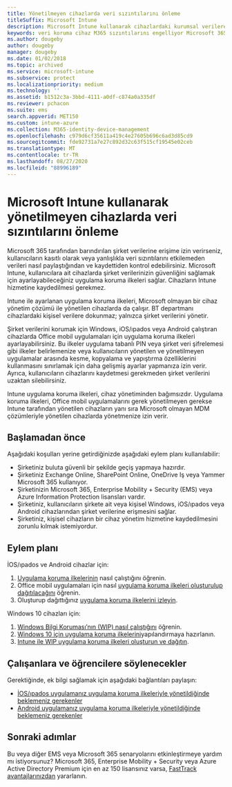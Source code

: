 ```yaml
---
title: Yönetilmeyen cihazlarda veri sızıntılarını önleme
titleSuffix: Microsoft Intune
description: Microsoft Intune kullanarak cihazlardaki kurumsal verilere erişim izni verin ve verileri sızıntılara karşı koruyun.
keywords: veri koruma cihaz M365 sızıntılarını engelliyor Microsoft 365
ms.author: dougeby
author: dougeby
manager: dougeby
ms.date: 01/02/2018
ms.topic: archived
ms.service: microsoft-intune
ms.subservice: protect
ms.localizationpriority: medium
ms.technology: ''
ms.assetid: b1512c3a-3bbd-4111-a0df-c874a0a335df
ms.reviewer: pchacon
ms.suite: ems
search.appverid: MET150
ms.custom: intune-azure
ms.collection: M365-identity-device-management
ms.openlocfilehash: c979d6cf35611a419c4e27605b696c6ad3d85cd9
ms.sourcegitcommit: fde92731a7e27c892d32c63f515cf19545e02ceb
ms.translationtype: MT
ms.contentlocale: tr-TR
ms.lasthandoff: 08/27/2020
ms.locfileid: "88996189"
---
```

# <a name="prevent-data-leaks-on-non-managed-devices-using-microsoft-intune"></a>Microsoft Intune kullanarak yönetilmeyen cihazlarda veri sızıntılarını önleme

Microsoft 365 tarafından barındırılan şirket verilerine erişime izin verirseniz, kullanıcıların kasıtlı olarak veya yanlışlıkla veri sızıntılarını etkilemeden verileri nasıl paylaştığından ve kaydettiden kontrol edebilirsiniz. Microsoft Intune, kullanıcılara ait cihazlarda şirket verilerinizin güvenliğini sağlamak için ayarlayabileceğiniz uygulama koruma ilkeleri sağlar. Cihazların Intune hizmetine kaydedilmesi gerekmez. 

Intune ile ayarlanan uygulama koruma ilkeleri, Microsoft olmayan bir cihaz yönetim çözümü ile yönetilen cihazlarda da çalışır. BT departmanı cihazlardaki kişisel verilere dokunmaz; yalnızca şirket verilerini yönetir. 

Şirket verilerini korumak için Windows, iOS/ıpados veya Android çalıştıran cihazlarda Office mobil uygulamaları için uygulama koruma ilkeleri ayarlayabilirsiniz. Bu ilkeler uygulama tabanlı PIN veya şirket veri şifrelemesi gibi ilkeler belirlemenize veya kullanıcıların yönetilen ve yönetilmeyen uygulamalar arasında kesme, kopyalama ve yapıştırma özelliklerini kullanmasını sınırlamak için daha gelişmiş ayarlar yapmanıza izin verir. Ayrıca, kullanıcıların cihazlarını kaydetmesi gerekmeden şirket verilerini uzaktan silebilirsiniz.

Intune uygulama koruma ilkeleri, cihaz yönetiminden bağımsızdır. Uygulama koruma ilkeleri, Office mobil uygulamalarını gerek yönetilmeyen gerekse Intune tarafından yönetilen cihazların yanı sıra Microsoft olmayan MDM çözümleriyle yönetilen cihazlarda yönetmenize izin verir.

## <a name="before-you-begin"></a>Başlamadan önce

Aşağıdaki koşulları yerine getirdiğinizde aşağıdaki eylem planı kullanılabilir:

* Şirketiniz buluta güvenli bir şekilde geçiş yapmaya hazırdır.
* Şirketiniz Exchange Online, SharePoint Online, OneDrive Iş veya Yammer Microsoft 365 kullanıyor.
* Şirketinizin Microsoft 365, Enterprise Mobility + Security (EMS) veya Azure Information Protection lisansları vardır.
* Şirketiniz, kullanıcıların şirkete ait veya kişisel Windows, iOS/ıpados veya Android cihazlarından şirket verilerine erişmesini sağlar.
* Şirketiniz, kişisel cihazların bir cihaz yönetim hizmetine kaydedilmesini zorunlu kılmak istemiyordur.

## <a name="action-plan"></a>Eylem planı

İOS/ıpados ve Android cihazlar için:

1. [Uygulama koruma ilkelerinin](../apps/app-protection-policy.md) nasıl çalıştığını öğrenin.
2. Office mobil uygulamaları için nasıl [uygulama koruma ilkeleri oluşturulup dağıtılacağını](../apps/app-protection-policies.md) öğrenin.
3. Oluşturup dağıttığınız [uygulama koruma ilkelerini izleyin](../apps/app-protection-policies-monitor.md).

Windows 10 cihazları için:

1. [Windows Bilgi Koruması’nın (WIP) nasıl çalıştığını](/windows/threat-protection/windows-information-protection/protect-enterprise-data-using-wip) öğrenin.
2. [Windows 10 için uygulama koruma ilkelerini](../apps/app-protection-policies-configure-windows-10.md)yapılandırmaya hazırlanın.
3. [Intune ile WIP uygulama koruma ilkeleri oluşturun ve dağıtın](../apps/windows-information-protection-policy-create.md).

## <a name="what-to-tell-employees-and-students"></a>Çalışanlara ve öğrencilere söylenecekler

Gerektiğinde, ek bilgi sağlamak için aşağıdaki bağlantıları paylaşın:

* [İOS/ıpados uygulamanız uygulama koruma ilkeleriyle yönetildiğinde beklemeniz gerekenler](../fundamentals/end-user-mam-apps-ios.md)
* [Android uygulamanız uygulama koruma ilkeleriyle yönetildiğinde beklemeniz gerekenler](../fundamentals/end-user-mam-apps-android.md)

## <a name="next-steps"></a>Sonraki adımlar

Bu veya diğer EMS veya Microsoft 365 senaryolarını etkinleştirmeye yardım mı istiyorsunuz? Microsoft 365, Enterprise Mobility + Security veya Azure Active Directory Premium için en az 150 lisansınız varsa, [FastTrack avantajlarınızdan](/enterprise-mobility-security/solutions/enterprise-mobility-fasttrack-program) yararlanın.
